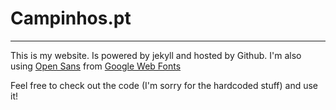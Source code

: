 
# Campinhos.pt
  
-----

This is my website. Is powered by jekyll and hosted by Github.
I'm also using [Open Sans](http://www.google.com/webfonts/specimen/Open+Sans) from [Google Web Fonts](http://www.google.com/webfonts/)

Feel free to check out the code (I'm sorry for the hardcoded stuff) and use it!